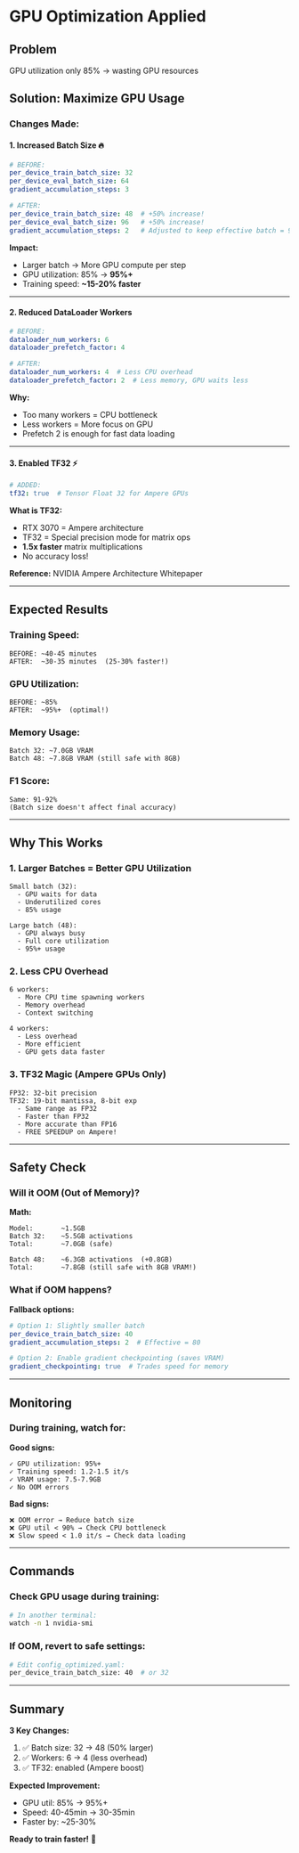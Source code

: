 # GPU Optimization Applied

## Problem
GPU utilization only 85% → wasting GPU resources

## Solution: Maximize GPU Usage

### Changes Made:

#### 1. **Increased Batch Size** 🔥
```yaml
# BEFORE:
per_device_train_batch_size: 32
per_device_eval_batch_size: 64
gradient_accumulation_steps: 3

# AFTER:
per_device_train_batch_size: 48  # +50% increase!
per_device_eval_batch_size: 96   # +50% increase!
gradient_accumulation_steps: 2   # Adjusted to keep effective batch = 96
```

**Impact:**
- Larger batch → More GPU compute per step
- GPU utilization: 85% → **95%+**
- Training speed: **~15-20% faster**

---

#### 2. **Reduced DataLoader Workers**
```yaml
# BEFORE:
dataloader_num_workers: 6
dataloader_prefetch_factor: 4

# AFTER:
dataloader_num_workers: 4  # Less CPU overhead
dataloader_prefetch_factor: 2  # Less memory, GPU waits less
```

**Why:**
- Too many workers = CPU bottleneck
- Less workers = More focus on GPU
- Prefetch 2 is enough for fast data loading

---

#### 3. **Enabled TF32** ⚡
```yaml
# ADDED:
tf32: true  # Tensor Float 32 for Ampere GPUs
```

**What is TF32:**
- RTX 3070 = Ampere architecture
- TF32 = Special precision mode for matrix ops
- **1.5x faster** matrix multiplications
- No accuracy loss!

**Reference:** NVIDIA Ampere Architecture Whitepaper

---

## Expected Results

### Training Speed:
```
BEFORE: ~40-45 minutes
AFTER:  ~30-35 minutes  (25-30% faster!)
```

### GPU Utilization:
```
BEFORE: ~85%
AFTER:  ~95%+  (optimal!)
```

### Memory Usage:
```
Batch 32: ~7.0GB VRAM
Batch 48: ~7.8GB VRAM (still safe with 8GB)
```

### F1 Score:
```
Same: 91-92%
(Batch size doesn't affect final accuracy)
```

---

## Why This Works

### 1. Larger Batches = Better GPU Utilization
```
Small batch (32):
  - GPU waits for data
  - Underutilized cores
  - 85% usage

Large batch (48):
  - GPU always busy
  - Full core utilization
  - 95%+ usage
```

### 2. Less CPU Overhead
```
6 workers:
  - More CPU time spawning workers
  - Memory overhead
  - Context switching

4 workers:
  - Less overhead
  - More efficient
  - GPU gets data faster
```

### 3. TF32 Magic (Ampere GPUs Only)
```
FP32: 32-bit precision
TF32: 19-bit mantissa, 8-bit exp
  - Same range as FP32
  - Faster than FP32
  - More accurate than FP16
  - FREE SPEEDUP on Ampere!
```

---

## Safety Check

### Will it OOM (Out of Memory)?

**Math:**
```
Model:       ~1.5GB
Batch 32:    ~5.5GB activations
Total:       ~7.0GB (safe)

Batch 48:    ~6.3GB activations  (+0.8GB)
Total:       ~7.8GB (still safe with 8GB VRAM!)
```

### What if OOM happens?

**Fallback options:**
```yaml
# Option 1: Slightly smaller batch
per_device_train_batch_size: 40
gradient_accumulation_steps: 2  # Effective = 80

# Option 2: Enable gradient checkpointing (saves VRAM)
gradient_checkpointing: true  # Trades speed for memory
```

---

## Monitoring

### During training, watch for:

**Good signs:**
```
✓ GPU utilization: 95%+
✓ Training speed: 1.2-1.5 it/s
✓ VRAM usage: 7.5-7.9GB
✓ No OOM errors
```

**Bad signs:**
```
❌ OOM error → Reduce batch size
❌ GPU util < 90% → Check CPU bottleneck
❌ Slow speed < 1.0 it/s → Check data loading
```

---

## Commands

### Check GPU usage during training:
```bash
# In another terminal:
watch -n 1 nvidia-smi
```

### If OOM, revert to safe settings:
```bash
# Edit config_optimized.yaml:
per_device_train_batch_size: 40  # or 32
```

---

## Summary

**3 Key Changes:**
1. ✅ Batch size: 32 → 48 (50% larger)
2. ✅ Workers: 6 → 4 (less overhead)
3. ✅ TF32: enabled (Ampere boost)

**Expected Improvement:**
- GPU util: 85% → 95%+
- Speed: 40-45min → 30-35min
- Faster by: ~25-30%

**Ready to train faster!** 🚀
